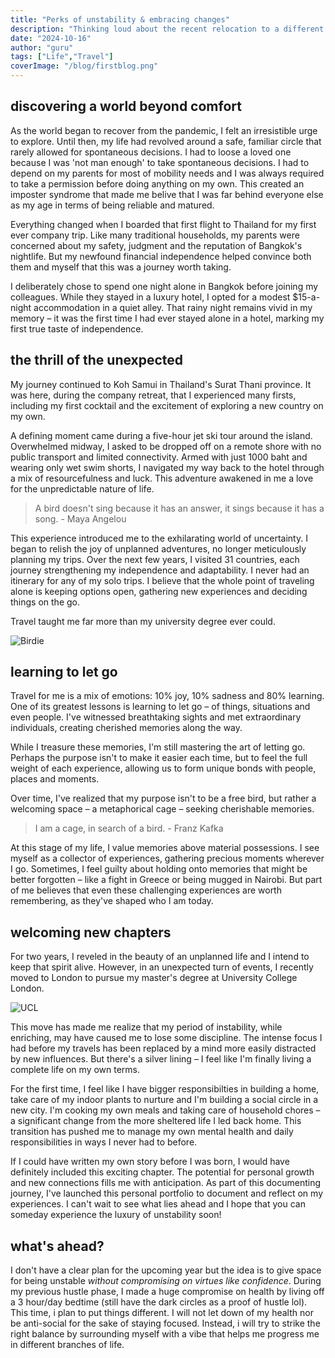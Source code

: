 ```yaml
---
title: "Perks of unstability & embracing changes"
description: "Thinking loud about the recent relocation to a different country and unstability in life over the last 2 years"
date: "2024-10-16"
author: "guru"
tags: ["Life","Travel"]
coverImage: "/blog/firstblog.png"
---
```


## discovering a world beyond comfort

As the world began to recover from the pandemic, I felt an irresistible urge to explore. Until then, my life had revolved around a safe, familiar circle that rarely allowed for spontaneous decisions. I had to loose a loved one because I was 'not man enough' to take spontaneous decisions. I had to depend on my parents for most of mobility needs and I was always required to take a permission before doing anything on my own. This created an imposter syndrome that made me belive that I was far behind everyone else as my age in terms of being reliable and matured.

Everything changed when I boarded that first flight to Thailand for my first ever company trip. Like many traditional households, my parents were concerned about my safety, judgment and the reputation of Bangkok's nightlife. But my newfound financial independence helped convince both them and myself that this was a journey worth taking.

I deliberately chose to spend one night alone in Bangkok before joining my colleagues. While they stayed in a luxury hotel, I opted for a modest $15-a-night accommodation in a quiet alley. That rainy night remains vivid in my memory – it was the first time I had ever stayed alone in a hotel, marking my first true taste of independence.

## the thrill of the unexpected

My journey continued to Koh Samui in Thailand's Surat Thani province. It was here, during the company retreat, that I experienced many firsts, including my first cocktail and the excitement of exploring a new country on my own.

A defining moment came during a five-hour jet ski tour around the island. Overwhelmed midway, I asked to be dropped off on a remote shore with no public transport and limited connectivity. Armed with just 1000 baht and wearing only wet swim shorts, I navigated my way back to the hotel through a mix of resourcefulness and luck. This adventure awakened in me a love for the unpredictable nature of life.

> A bird doesn't sing because it has an answer, it sings because it has a song. - Maya Angelou

This experience introduced me to the exhilarating world of uncertainty. I began to relish the joy of unplanned adventures, no longer meticulously planning my trips. Over the next few years, I visited 31 countries, each journey strengthening my independence and adaptability. I never had an itinerary for any of my solo trips. I believe that the whole point of traveling alone is keeping options open, gathering new experiences and deciding things on the go.

Travel taught me far more than my university degree ever could.

![Birdie](/blog/cagebird.png)

## learning to let go

Travel for me is a mix of emotions: 10% joy, 10% sadness and 80% learning. One of its greatest lessons is learning to let go – of things, situations and even people. I've witnessed breathtaking sights and met extraordinary individuals, creating cherished memories along the way.

While I treasure these memories, I'm still mastering the art of letting go. Perhaps the purpose isn't to make it easier each time, but to feel the full weight of each experience, allowing us to form unique bonds with people, places and moments.

Over time, I've realized that my purpose isn't to be a free bird, but rather a welcoming space – a metaphorical cage – seeking cherishable memories.

> I am a cage, in search of a bird. - Franz Kafka

At this stage of my life, I value memories above material possessions. I see myself as a collector of experiences, gathering precious moments wherever I go. Sometimes, I feel guilty about holding onto memories that might be better forgotten – like a fight in Greece or being mugged in Nairobi. But part of me believes that even these challenging experiences are worth remembering, as they've shaped who I am today.

## welcoming new chapters

For two years, I reveled in the beauty of an unplanned life and I intend to keep that spirit alive. However, in an unexpected turn of events, I recently moved to London to pursue my master's degree at University College London.

![UCL](/blog/ucl.jpg)

This move has made me realize that my period of instability, while enriching, may have caused me to lose some discipline. The intense focus I had before my travels has been replaced by a mind more easily distracted by new influences. But there's a silver lining – I feel like I'm finally living a complete life on my own terms.

For the first time, I feel like I have bigger responsibilties in building a home, take care of my indoor plants to nurture and I'm building a social circle in a new city. I'm cooking my own meals and taking care of household chores – a significant change from the more sheltered life I led back home. This transition has pushed me to manage my own mental health and daily responsibilities in ways I never had to before.

If I could have written my own story before I was born, I would have definitely included this exciting chapter. The potential for personal growth and new connections fills me with anticipation. As part of this documenting journey, I've launched this personal portfolio to document and reflect on my experiences. I can't wait to see what lies ahead and I hope that you can someday experience the luxury of unstability soon!

## what's ahead?

I don't have a clear plan for the upcoming year but the idea is to give space for being unstable *without compromising on virtues like confidence*. During my previous hustle phase, I made a huge compromise on health by living off a 3 hour/day bedtime (still have the dark circles as a proof of hustle lol). This time, i plan to put things different. I will not let down of my health nor be anti-social for the sake of staying focused. Instead, i will try to strike the right balance by surrounding myself with a vibe that helps me progress me in different branches of life.
